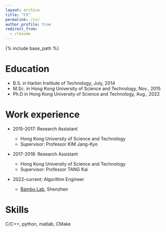 ```yaml
---
layout: archive
title: "CV"
permalink: /cv/
author_profile: true
redirect_from:
  - /resume
---
```


{% include base_path %}

Education
======
* B.S. in Harbin Institute of Technology, July, 2014
* M.Sc. in Hong Kong University of Science and Technology, Nov., 2015
* Ph.D in Hong Kong University of Science and Technology, Aug., 2022

Work experience
======
* 2015-2017: Research Assistant
  * Hong Kong University of Science and Technology
  * Supervisor: Professor KIM Jang-Kyo

* 2017-2018: Research Assistant
  * Hong Kong University of Science and Technology
  * Supervisor: Professor TANG Kai

* 2022-current: Algorithm Engineer
  * [Bambu Lab](https://bambulab.com/en), Shenzhen


Skills
=====
C/C++, python, matlab, CMake